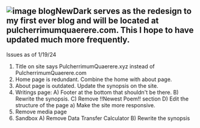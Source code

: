 ![image](https://github.com/Imagineskies/blogNewDark/assets/43053085/aacbf7ce-63dc-4201-8d45-e7b0f585ff17)
blogNewDark serves as the redesign to my first ever blog and will be located at pulcherrimumquaerere.com.
This I hope to have updated much more frequently. 
-------------------------------------------------------------------------------

Issues as of 1/19/24

1. Title on site says PulcherrimumQuaerere.xyz instead of PulcherrimumQuaerere.com
2. Home page is redundant. Combine the home with about page.
3. About page is outdated. Update the synopsis on the site.
4. Writings page: 
  A) Footer at the bottom that shouldn't be there.
  B) Rewrite the synopsis.
  C) Remove !!Newest Poem!! section
  D) Edit the structure of the page
    a) Make  the site more responsive.
6. Remove media page
7. Sandbox
  A) Remove Data Transfer Calculator
  B) Rewrite the synopsis
